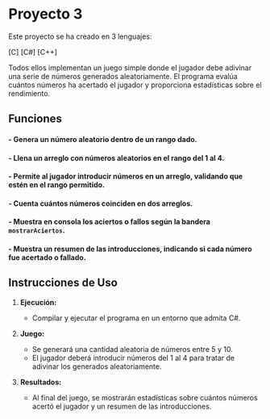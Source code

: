# Proyecto 3

Este proyecto se ha creado en 3 lenguajes:

[C] [C#] [C++]

Todos ellos implementan un juego simple donde el jugador debe adivinar una serie de números generados aleatoriamente. El programa evalúa cuántos números ha acertado el jugador y proporciona estadísticas sobre el rendimiento.

## Funciones

#### - Genera un número aleatorio dentro de un rango dado.

#### - Llena un arreglo con números aleatorios en el rango del 1 al 4.

#### - Permite al jugador introducir números en un arreglo, validando que estén en el rango permitido.

#### - Cuenta cuántos números coinciden en dos arreglos.

#### - Muestra en consola los aciertos o fallos según la bandera `mostrarAciertos`.

#### - Muestra un resumen de las introducciones, indicando si cada número fue acertado o fallado.

## Instrucciones de Uso

1. **Ejecución:**
   - Compilar y ejecutar el programa en un entorno que admita C#.

2. **Juego:**
   - Se generará una cantidad aleatoria de números entre 5 y 10.
   - El jugador deberá introducir números del 1 al 4 para tratar de adivinar los generados aleatoriamente.

3. **Resultados:**
   - Al final del juego, se mostrarán estadísticas sobre cuántos números acertó el jugador y un resumen de las introducciones.
